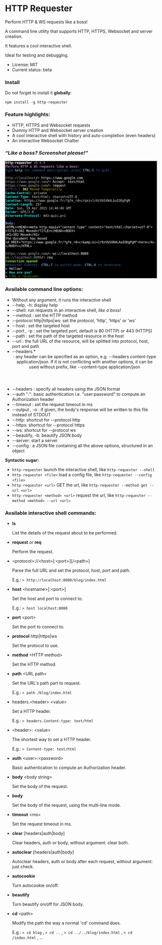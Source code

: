 

# HTTP Requester

Perform HTTP & WS requests like a boss!

A command line utility that supports HTTP, HTTPS, Websocket and server creation.

It features a cool interactive shell.

Ideal for testing and debugging.

* License: MIT
* Current status: beta



### Install

Do not forget to install it **globally**:

```
npm install -g http-requester
```



### Feature highlights:

* HTTP, HTTPS and Websocket requests
* Dummy HTTP and Websocket server creation
* A cool interactive shell with history and auto-completion (even headers)
* An interactive Websocket Chatter



### *“Like a boss? Screenshot please!”*

![Screenshot](https://raw.githubusercontent.com/cronvel/http-requester/master/screenshot1.png)



### Available command line options:

* Without any argument, it runs the interactive shell
* --help, -h: display help
* --shell: run requests in an interactive shell, *like a boss!*
* --method <method>: set the HTTP method
* --protocol http|https|ws: set the protocol, 'http', 'https' or 'ws'
* --host <host>: set the targeted host
* --port <port number>, -p <port number>: set the targeted port, default is 80 (HTTP) or 443 (HTTPS)
* --path <path>: set the path of the targeted resource in the host
* --url <URL>: the full URL of the resource, will be splitted into protocol, host, port and path
* --headers.* <header value>: any header can be specified as an option, e.g. --headers.content-type application/json.
  If it is not conflicting with another options, it can be used without prefix,
  like --content-type application/json
* --headers <json string>: specify all headers using the JSON format
* --auth "<user>:<password>": basic authentication i.e. "user:password" to compute an Authorization header
* --timeout <ms>: set the request timeout in ms
* --output <file>, -o <file>: if given, the body's response will be written to this file instead of STDOUT
* --http: shortcut for --protocol http
* --https: shortcut for --protocol https
* --ws: shortcut for --protocol ws
* --beautify, -b: beautify JSON body
* --server: start a server
* --config <file>: a JSON file containing all the above options, structured in an object

**Syntactic sugar:**

* `http-requester` launch the interactive shell, like `http-requester --shell`
* `http-requester <file>` load a config file, like `http-requester --config <file>`
* `http-requester <url>` GET the url, like `http-requester --method get --url <url>`
* `http-requester <method> <url>` request the url, like `http-requester --method <method> --url <url>`



### Available interactive shell commands:

* **ls**

	List the details of the request about to be performed.

* **request** *or* **req**

	Perform the request.
	
* &lt;protocol&gt;://&lt;host&gt;[:&lt;port&gt;][/&lt;path&gt;]

	Parse the full URL and set the protocol, host, port and path.

	E.g.: `> http://localhost:8080/blog/index.html`

* **host** &lt;hostname&gt;[:&lt;port&gt;]

	Set the host and port to connect to.

	E.g.: `> host localhost:8080`

* **port** &lt;port&gt;

	Set the port to connect to.

* **protocol** http|https|ws

	Set the protocol to use.

* **method** &lt;HTTP method&gt;

	Set the HTTP method.

* **path** &lt;URL path&gt;

	Set the URL's path part to request.

	E.g.: `> path /blog/index.html`

* headers.&lt;header&gt; &lt;value&gt;

	Set a HTTP header.
	
	E.g.: `> headers.Content-type: text/html`

* &lt;header&gt;: &lt;value&gt;

	The shortest way to set a HTTP header.
	
	E.g.: `> Content-type: text/html`

* **auth** &lt;user&gt;:&lt;password&gt;

	Basic authentication to compute an Authorization header.

* **body** &lt;body string&gt;

	Set the body of the request.

* **body**

	Set the body of the request, using the multi-line mode.

* **timeout** &lt;ms&gt;

	Set the request timeout in ms.

* **clear** [headers|auth|body]

	Clear headers, auth or body, without argument: clear both.

* **autoclear** [headers|auth|body]

	Autoclear headers, auth or body after each request, without argument: just check.

* **autocookie**

	Turn autocookie on/off.

* **beautify**

	Turn beautify on/off for JSON body.

* **cd** &lt;path&gt;

	Modify the path the way a normal 'cd' command does.

	E.g.: `> cd blog` , `> cd ..` , `> cd ../../blog/index.html` , `> cd /index.html` , ...




